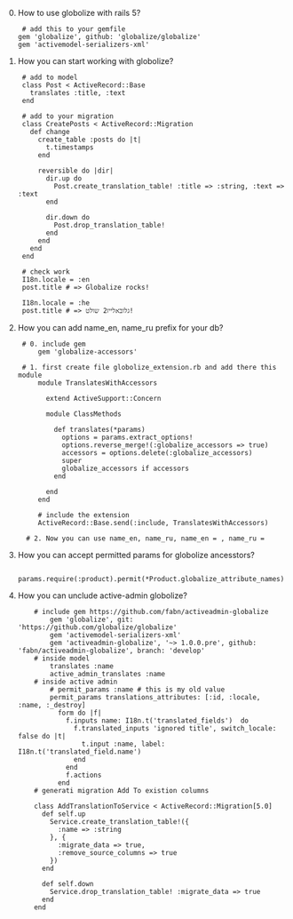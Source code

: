 0. How to use globolize with rails 5?
    
        # add this to your gemfile
       gem 'globalize', github: 'globalize/globalize'
       gem 'activemodel-serializers-xml'
       
1. How you can start working with globolize?
      
        # add to model
        class Post < ActiveRecord::Base
          translates :title, :text
        end
        
        # add to your migration
        class CreatePosts < ActiveRecord::Migration
          def change
            create_table :posts do |t|
              t.timestamps
            end

            reversible do |dir|
              dir.up do
                Post.create_translation_table! :title => :string, :text => :text
              end

              dir.down do
                Post.drop_translation_table!
              end
            end
          end
        end
        
        # check work
        I18n.locale = :en
        post.title # => Globalize rocks!

        I18n.locale = :he
        post.title # => גלובאלייז2 שולט!
2. How you can add name_en, name_ru prefix for your db?
        
        # 0. include gem
            gem 'globalize-accessors'
        
        # 1. first create file globolize_extension.rb and add there this module
            module TranslatesWithAccessors

              extend ActiveSupport::Concern

              module ClassMethods

                def translates(*params)
                  options = params.extract_options!
                  options.reverse_merge!(:globalize_accessors => true)
                  accessors = options.delete(:globalize_accessors)
                  super
                  globalize_accessors if accessors
                end

              end
            end

            # include the extension
            ActiveRecord::Base.send(:include, TranslatesWithAccessors)
            
         # 2. Now you can use name_en, name_ru, name_en = , name_ru =
 
 3. How you can accept permitted params for globolize ancesstors?
            
            params.require(:product).permit(*Product.globalize_attribute_names)
        
 4. How you can unclude active-admin globolize?
            
            # include gem https://github.com/fabn/activeadmin-globalize
                gem 'globalize', git: 'https://github.com/globalize/globalize'
                gem 'activemodel-serializers-xml'
                gem 'activeadmin-globalize', '~> 1.0.0.pre', github: 'fabn/activeadmin-globalize', branch: 'develop'
            # inside model
                translates :name
                active_admin_translates :name
            # inside active admin
                # permit_params :name # this is my old value
                permit_params translations_attributes: [:id, :locale, :name, :_destroy]
                  form do |f|
                    f.inputs name: I18n.t('translated_fields')  do
                      f.translated_inputs 'ignored title', switch_locale: false do |t|
                        t.input :name, label: I18n.t('translated_field.name')
                      end
                    end
                    f.actions
                  end
            # generati migration Add To existion columns
            
            class AddTranslationToService < ActiveRecord::Migration[5.0]
              def self.up
                Service.create_translation_table!({
                  :name => :string
                }, {
                  :migrate_data => true,
                  :remove_source_columns => true
                })
              end

              def self.down
                Service.drop_translation_table! :migrate_data => true
              end
            end
                
            
